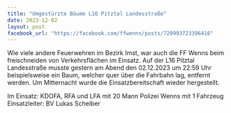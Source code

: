 ```yaml
---
title: "Umgestürzte Bäume L16 Pitztal Landesstraße"
date: 2023-12-02
layout: post
facebook_url: "https://facebook.com/ffwenns/posts/720993723396416"
---
```


Wie viele andere Feuerwehren im Bezirk Imst, war auch die FF Wenns beim freischneiden von Verkehrsflächen im Einsatz. Auf der L16 Pitztal Landesstraße musste gestern am Abend den 02.12.2023 um 22:59 Uhr beispielsweise ein Baum, welcher quer über die Fahrbahn lag, entfernt werden. Um Mitternacht wurde die Einsatzbereitschaft wieder hergestellt. 

Im Einsatz:
 KDOFA, RFA und LFA mit 20 Mann
 Polizei Wenns mit 1 Fahrzeug
 Einsatzleiter: BV Lukas Scheiber